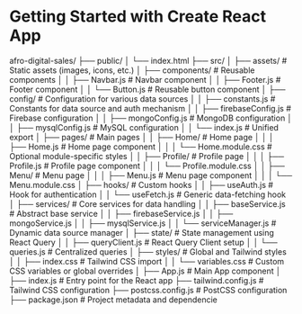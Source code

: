 # Getting Started with Create React App
afro-digital-sales/
├── public/
│   └── index.html
├── src/
│   ├── assets/               # Static assets (images, icons, etc.)
│   ├── components/           # Reusable components
│   │   ├── Navbar.js         # Navbar component
│   │   ├── Footer.js         # Footer component
│   │   └── Button.js         # Reusable button component
│   ├── config/               # Configuration for various data sources
│   │   ├── constants.js      # Constants for data source and auth mechanism
│   │   ├── firebaseConfig.js # Firebase configuration
│   │   ├── mongoConfig.js    # MongoDB configuration
│   │   ├── mysqlConfig.js    # MySQL configuration
│   │   └── index.js          # Unified export
│   ├── pages/                # Main pages
│   │   ├── Home/             # Home page
│   │   │   ├── Home.js       # Home page component
│   │   │   └── Home.module.css # Optional module-specific styles
│   │   ├── Profile/          # Profile page
│   │   │   ├── Profile.js    # Profile page component
│   │   │   └── Profile.module.css
│   │   ├── Menu/             # Menu page
│   │   │   ├── Menu.js       # Menu page component
│   │   │   └── Menu.module.css
│   ├── hooks/                # Custom hooks
│   │   ├── useAuth.js        # Hook for authentication
│   │   └── useFetch.js       # Generic data-fetching hook
│   ├── services/             # Core services for data handling
│   │   ├── baseService.js    # Abstract base service
│   │   ├── firebaseService.js
│   │   ├── mongoService.js
│   │   ├── mysqlService.js
│   │   └── serviceManager.js # Dynamic data source manager
│   ├── state/                # State management using React Query
│   │   ├── queryClient.js    # React Query Client setup
│   │   └── queries.js        # Centralized queries
│   ├── styles/               # Global and Tailwind styles
│   │   ├── index.css         # Tailwind CSS import
│   │   └── variables.css     # Custom CSS variables or global overrides
│   ├── App.js                # Main App component
│   ├── index.js              # Entry point for the React app
├── tailwind.config.js         # Tailwind CSS configuration
├── postcss.config.js          # PostCSS configuration
├── package.json               # Project metadata and dependencie
